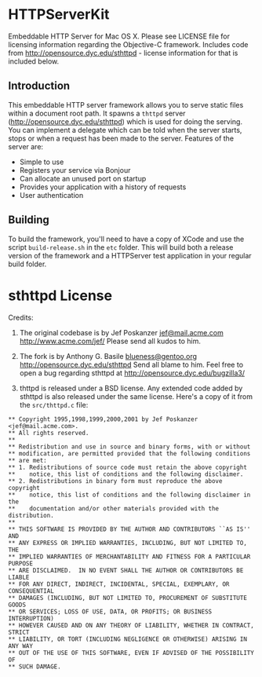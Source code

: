 
HTTPServerKit
=============

Embeddable HTTP Server for Mac OS X. Please see LICENSE file for licensing
information regarding the Objective-C framework. Includes code from
http://opensource.dyc.edu/sthttpd - license information for that is included
below.

Introduction
------------

This embeddable HTTP server framework allows you to serve static files within a 
document root path. It spawns a `thttpd` server (http://opensource.dyc.edu/sthttpd) which
is used for doing the serving. You can implement a delegate which can be told
when the server starts, stops or when a request has been made to the server. Features
of the server are:

  * Simple to use
  * Registers your service via Bonjour
  * Can allocate an unused port on startup
  * Provides your application with a history of requests
  * User authentication


Building
--------

To build the framework, you'll need to have a copy of XCode and use the script
`build-release.sh` in the `etc` folder. This will build both a release version
of the framework and a HTTPServer test application in your regular build folder.




sthttpd License
===============

Credits:

  1. The original codebase is by Jef Poskanzer <jef@mail.acme.com>  http://www.acme.com/jef/ Please send all kudos to him.

  2. The fork is by Anthony G. Basile <blueness@gentoo.org> http://opensource.dyc.edu/sthttpd Send all blame to him.  Feel free to open a bug regarding sthttpd at http://opensource.dyc.edu/bugzilla3/

  3. thttpd is released under a BSD license.  Any extended code added by sthttpd is also released under the same license.  Here's a copy of it from the `src/thttpd.c` file:

```
** Copyright 1995,1998,1999,2000,2001 by Jef Poskanzer <jef@mail.acme.com>.
** All rights reserved.
**
** Redistribution and use in source and binary forms, with or without
** modification, are permitted provided that the following conditions
** are met:
** 1. Redistributions of source code must retain the above copyright
**    notice, this list of conditions and the following disclaimer.
** 2. Redistributions in binary form must reproduce the above copyright
**    notice, this list of conditions and the following disclaimer in the
**    documentation and/or other materials provided with the distribution.
**
** THIS SOFTWARE IS PROVIDED BY THE AUTHOR AND CONTRIBUTORS ``AS IS'' AND
** ANY EXPRESS OR IMPLIED WARRANTIES, INCLUDING, BUT NOT LIMITED TO, THE
** IMPLIED WARRANTIES OF MERCHANTABILITY AND FITNESS FOR A PARTICULAR PURPOSE
** ARE DISCLAIMED.  IN NO EVENT SHALL THE AUTHOR OR CONTRIBUTORS BE LIABLE
** FOR ANY DIRECT, INDIRECT, INCIDENTAL, SPECIAL, EXEMPLARY, OR CONSEQUENTIAL
** DAMAGES (INCLUDING, BUT NOT LIMITED TO, PROCUREMENT OF SUBSTITUTE GOODS
** OR SERVICES; LOSS OF USE, DATA, OR PROFITS; OR BUSINESS INTERRUPTION)
** HOWEVER CAUSED AND ON ANY THEORY OF LIABILITY, WHETHER IN CONTRACT, STRICT
** LIABILITY, OR TORT (INCLUDING NEGLIGENCE OR OTHERWISE) ARISING IN ANY WAY
** OUT OF THE USE OF THIS SOFTWARE, EVEN IF ADVISED OF THE POSSIBILITY OF
** SUCH DAMAGE.
```

